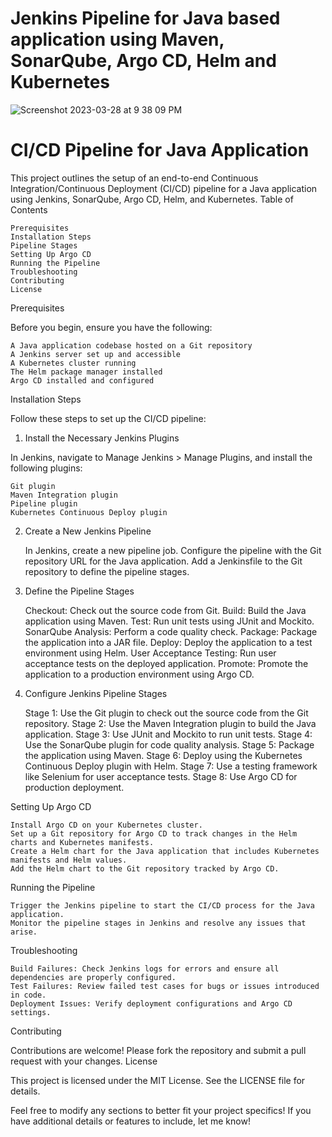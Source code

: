 # Jenkins Pipeline for Java based application using Maven, SonarQube, Argo CD, Helm and Kubernetes

![Screenshot 2023-03-28 at 9 38 09 PM](https://user-images.githubusercontent.com/43399466/228301952-abc02ca2-9942-4a67-8293-f76647b6f9d8.png)

# CI/CD Pipeline for Java Application

This project outlines the setup of an end-to-end Continuous Integration/Continuous Deployment (CI/CD) pipeline for a Java application using Jenkins, SonarQube, Argo CD, Helm, and Kubernetes.
Table of Contents

    Prerequisites
    Installation Steps
    Pipeline Stages
    Setting Up Argo CD
    Running the Pipeline
    Troubleshooting
    Contributing
    License

Prerequisites

Before you begin, ensure you have the following:

    A Java application codebase hosted on a Git repository
    A Jenkins server set up and accessible
    A Kubernetes cluster running
    The Helm package manager installed
    Argo CD installed and configured

Installation Steps

Follow these steps to set up the CI/CD pipeline:
1. Install the Necessary Jenkins Plugins

In Jenkins, navigate to Manage Jenkins > Manage Plugins, and install the following plugins:

    Git plugin
    Maven Integration plugin
    Pipeline plugin
    Kubernetes Continuous Deploy plugin

2. Create a New Jenkins Pipeline

    In Jenkins, create a new pipeline job.
    Configure the pipeline with the Git repository URL for the Java application.
    Add a Jenkinsfile to the Git repository to define the pipeline stages.

3. Define the Pipeline Stages

    Checkout: Check out the source code from Git.
    Build: Build the Java application using Maven.
    Test: Run unit tests using JUnit and Mockito.
    SonarQube Analysis: Perform a code quality check.
    Package: Package the application into a JAR file.
    Deploy: Deploy the application to a test environment using Helm.
    User Acceptance Testing: Run user acceptance tests on the deployed application.
    Promote: Promote the application to a production environment using Argo CD.

4. Configure Jenkins Pipeline Stages

    Stage 1: Use the Git plugin to check out the source code from the Git repository.
    Stage 2: Use the Maven Integration plugin to build the Java application.
    Stage 3: Use JUnit and Mockito to run unit tests.
    Stage 4: Use the SonarQube plugin for code quality analysis.
    Stage 5: Package the application using Maven.
    Stage 6: Deploy using the Kubernetes Continuous Deploy plugin with Helm.
    Stage 7: Use a testing framework like Selenium for user acceptance tests.
    Stage 8: Use Argo CD for production deployment.

Setting Up Argo CD

    Install Argo CD on your Kubernetes cluster.
    Set up a Git repository for Argo CD to track changes in the Helm charts and Kubernetes manifests.
    Create a Helm chart for the Java application that includes Kubernetes manifests and Helm values.
    Add the Helm chart to the Git repository tracked by Argo CD.

Running the Pipeline

    Trigger the Jenkins pipeline to start the CI/CD process for the Java application.
    Monitor the pipeline stages in Jenkins and resolve any issues that arise.

Troubleshooting

    Build Failures: Check Jenkins logs for errors and ensure all dependencies are properly configured.
    Test Failures: Review failed test cases for bugs or issues introduced in code.
    Deployment Issues: Verify deployment configurations and Argo CD settings.

Contributing

Contributions are welcome! Please fork the repository and submit a pull request with your changes.
License

This project is licensed under the MIT License. See the LICENSE file for details.

Feel free to modify any sections to better fit your project specifics! If you have additional details or features to include, let me know!